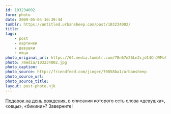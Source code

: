```yaml
---
id: 103234002
form: photo
date: 2009-05-04 10:39:44
tumblr: https://untitled.urbansheep.com/post/103234002/
title:
tags:
    - post
    - картинки
    - девушки
    - овцы
photo_original_url: https://64.media.tumblr.com/78n67m26Ln2cjd14CnJVMo5fo1_400.jpg
photo: /media/103234002.jpg
photo_caption: 
photo_source: http://friendfeed.com/jinger/70858ba1/urbansheep
photo_source_url:
photo_source_title:
layout: post-photo.njk
---
```


<p><a href="http://friendfeed.com/jinger/70858ba1/urbansheep">Подарок на день рождения</a>, в описании которого есть слова «девушка», «овцы», «бикини»? Заверните!</p>
